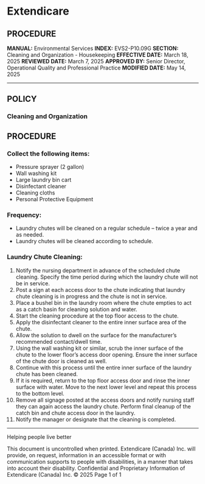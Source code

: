 # Extendicare

## PROCEDURE

**MANUAL:** Environmental Services
**INDEX:** EVS2-P10.09G
**SECTION:** Cleaning and Organization - Housekeeping
**EFFECTIVE DATE:** March 18, 2025
**REVIEWED DATE:** March 7, 2025
**APPROVED BY:** Senior Director, Operational Quality and Professional Practice
**MODIFIED DATE:** May 14, 2025

----

## POLICY

### Cleaning and Organization

## PROCEDURE

### Collect the following items:
- Pressure sprayer (2 gallon)
- Wall washing kit
- Large laundry bin cart
- Disinfectant cleaner
- Cleaning cloths
- Personal Protective Equipment

### Frequency:
- Laundry chutes will be cleaned on a regular schedule – twice a year and as needed.
- Laundry chutes will be cleaned according to schedule.

### Laundry Chute Cleaning:
1. Notify the nursing department in advance of the scheduled chute cleaning. Specify the time period during which the laundry chute will not be in service.
2. Post a sign at each access door to the chute indicating that laundry chute cleaning is in progress and the chute is not in service.
3. Place a bushel bin in the laundry room where the chute empties to act as a catch basin for cleaning solution and water.
4. Start the cleaning procedure at the top floor access to the chute.
5. Apply the disinfectant cleaner to the entire inner surface area of the chute.
6. Allow the solution to dwell on the surface for the manufacturer’s recommended contact/dwell time.
7. Using the wall washing kit or similar, scrub the inner surface of the chute to the lower floor’s access door opening. Ensure the inner surface of the chute door is cleaned as well.
8. Continue with this process until the entire inner surface of the laundry chute has been cleaned.
9. If it is required, return to the top floor access door and rinse the inner surface with water. Move to the next lower level and repeat this process to the bottom level.
10. Remove all signage posted at the access doors and notify nursing staff they can again access the laundry chute. Perform final cleanup of the catch bin and chute access door in the laundry.
11. Notify the manager or designate that the cleaning is completed.

----

Helping people live better

This document is uncontrolled when printed.
Extendicare (Canada) Inc. will provide, on request, information in an accessible format or with communication supports to people with disabilities, in a manner that takes into account their disability. Confidential and Proprietary Information of Extendicare (Canada) Inc. © 2025
Page 1 of 1
